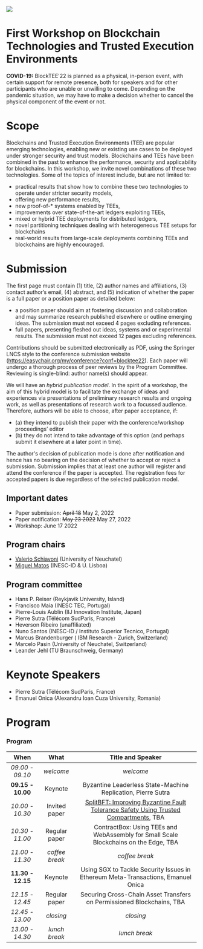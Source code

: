[![](https://www.discotec.org/2022/discotec2022-banner.jpeg)](https://www.discotec.org/2022/)

# First Workshop on Blockchain Technologies and Trusted Execution Environments


**COVID-19:** BlockTEE'22 is planned as a physical, in-person event, with certain support for remote presence, both for speakers and for other participants who are unable or unwilling to come. Depending on the 
pandemic situation, we may have to make a decision whether to cancel the physical component of the event or not.


# Scope

Blockchains and Trusted Execution Environments (TEE) are popular emerging technologies, enabling new or existing use cases to be deployed under stronger security and trust models. Blockchains and TEEs have been combined in the past to enhance the performance, security and applicability for blockchains. In this workshop, we invite novel combinations of these two technologies. Some of the topics of interest include, but are not limited to:
* practical results that show how to combine these two technologies to operate under stricter security models, 
* offering new performance results, 
* new proof-of-* systems enabled by TEEs, 
* improvements over state-of-the-art ledgers exploiting TEEs, 
* mixed or hybrid TEE deployments for distributed ledgers, 
* novel partitioning techniques dealing with heterogeneous TEE setups for blockchains
* real-world results from large-scale deployments combining TEEs and blockchains are highly encouraged.

# Submission

The first page must contain (1) title, (2) author names and affiliations, (3) contact author’s email, (4) abstract, and (5) indication of whether the paper is a full paper or a position paper as detailed below:

- a position paper should aim at fostering discussion and collaboration and may summarize research published elsewhere or outline emerging ideas. The submission must not exceed 4 pages excluding references. 
- full papers, presenting fleshed out ideas, systems and or experimental results. The submission must not exceed 12 pages excluding references.  


Contributions should be submitted electronically as PDF, using the Springer LNCS style to the conference submission website (https://easychair.org/my/conference?conf=blocktee22). Each paper will undergo a thorough process of peer reviews by the Program Committee. 
Reviewing is single-blind: author name(s) should appear. 


We will have an *hybrid publication model*.
In the spirit of a workshop, the aim of this hybrid model is to facilitate the exchange of ideas and experiences via presentations of preliminary research results and ongoing work, as well as presentations of research work to a focussed audience.
Therefore, authors will be able to choose, after paper acceptance, if:
* (a) they intend to publish their paper with the conference/workshop proceedings’ editor 
* (b) they do not intend to take advantage of this option (and perhaps submit it elsewhere at a later point in time). 
 
The author's decision of publication mode is done after notification and hence has no bearing on the decision of whether to accept or reject a submission.
Submission implies that at least one author will register and attend the conference if the paper is accepted.
The registration fees for accepted papers is due regardless of the selected publication model.


## Important dates

 * Paper submission: ~~April 18~~ May 2, 2022
 * Paper notification: ~~May 23 2022~~ May 27, 2022
 * Workshop: June 17 2022

## Program chairs
* [Valerio Schiavoni]() (University of Neuchatel)
* [Miguel Matos]() (INESC-ID & U. Lisboa)

## Program committee
 * Hans P. Reiser (Reykjavik University, Island)
 * Francisco Maia (INESC TEC, Portugal)
 * Pierre-Louis Aublin (IIJ Innovation Institute, Japan)
 * Pierre Sutra (Télécom SudParis, France)
 * Heverson Ribeiro (unaffiliated)
 * Nuno Santos (INESC-ID / Instituto Superior Tecnico, Portugal)
 * Marcus	Brandenburger (	IBM Research - Zurich, Switzerland)
 * Marcelo Pasin (University of Neuchatel, Switzerland)
 * Leander	Jehl (TU Braunschweig, Germany)

# Keynote Speakers
 * Pierre Sutra (Télécom SudParis, France)
 * Emanuel Onica (Alexandru Ioan Cuza University, Romania)

# Program
### Program

| When | What | Title and Speaker |
| :---: | :---: | :---: |
| *09.00 - 09.10* | *welcome* | *welcome* |
| **09.15 - 10.00** | Keynote   |  Byzantine Leaderless State-Machine Replication, Pierre Sutra  |
| *10.00 - 10.30* | Invited paper  |  [SplitBFT: Improving Byzantine Fault Tolerance Safety Using Trusted Compartments](https://arxiv.org/abs/2205.08938), TBA |
| *10.30 - 11.00* | Regular paper  |  ContractBox: Using TEEs and WebAssembly for Small Scale Blockchains on the Edge, TBA |
| *11.00 - 11.30* | *coffee break*  |  *coffee break* |
| **11.30 - 12.15** | Keynote   |   Using SGX to Tackle Security Issues in Ethereum Meta-Transactions, Emanuel Onica |
| *12.15 - 12.45* | Regular paper   |   Securing Cross-Chain Asset Transfers on Permissioned Blockchains, TBA |
| *12.45 - 13.00* | *closing*   |  *closing*   |
| *13.00 - 14.30* | *lunch break* | *lunch break*|

